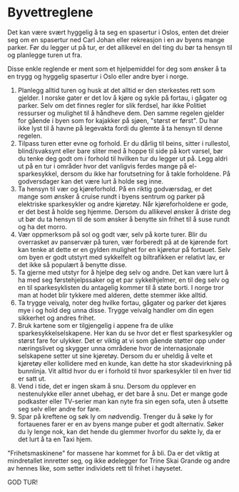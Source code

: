 # Byvettreglene
Det kan være svært hyggelig å ta seg en spasertur i Oslos, enten det dreier seg om en spasertur ned Carl Johan eller rekreasjon i en av byens mange parker. Før du legger ut på tur, er det allikevel en del ting du bør ta hensyn til og planlegge turen ut fra.

Disse enkle reglende er ment som et hjelpemiddel for deg som ønsker å ta en trygg og hyggelig spasertur i Oslo eller andre byer i norge.

1. Planlegg alltid turen og husk at det alltid er den sterkestes rett som gjelder. I norske gater er det lov å kjøre og sykle på fortau, i gågater og parker. Selv om det finnes regler for slik ferdsel, har ikke Politiet ressurser og mulighet til å håndheve dem. Den samme regelen gjelder for gående i byen som for kajakker på sjøen, "størst er først". Du har ikke lyst til å havne på legevakta fordi du glemte å ta hensyn til denne regelen.
2. Tilpass turen etter evne og forhold. Er du dårlig til beins, sitter i rullestol, blind/svaksynt eller bare sliter med å hoppe til side på kort varsel, bør du tenke deg godt om i forhold til hvilken tur du legger ut på. Legg aldri ut på en tur i områder hvor det vanligvis ferdes mange på el-sparkesykkel, dersom du ikke har forutsetning for å takle forholdene. På godversdager kan det være lurt å holde seg inne.
3. Ta hensyn til vær og kjøreforhold. På en riktig godværsdag, er det mange som ønsker å cruise rundt i byens sentrum og parker på elektriske sparkesykler og andre kjøretøy. Når kjøreforholdene er gode, er det best å holde seg hjemme. Dersom du allikevel ønsker å driste deg ut bør du ta hensyn til de som ønsker å benytte sin frihet til å suse rundt og ha det morro.
4. Vær oppmerksom på sol og godt vær, selv på korte turer. Blir du overrasket av panservær på turen, vær forberedt på at de kjørende fort kan tenke at dette er en gylden mulighet for en kjøretur på fortauet. Selv om byen er godt utstyrt med sykkelfelt og biltrafikken er relativt lav, er det ikke så populært å benytte disse.
5. Ta gjerne med utstyr for å hjelpe deg selv og andre. Det kan være lurt å ha med seg førstehjelpssaker og et par sykkelhjelmer, en til deg selv og en til sparkesyklisten du antagelig kommer til å støte borti. I norge tror man at hodet blir tykkere med alderen, dette stemmer ikke alltid.
6. Ta trygge veivalg, noter deg hvilke fortau, gågater og parker det kjøres mye i og hold deg unna disse. Trygge veivalg handler om din egen sikkerhet og andres frihet.
7. Bruk kartene som er tilgjengelig i appene fra de ulike sparkesykkelselskapene. Her kan du se hvor det er flest sparkesykler og størst fare for ulykker. Det er viktig at vi som gående støtter opp under næringslivet og skygger unna områdene hvor de internasjonale selskapene setter ut sine kjøretøy. Dersom du er uheldig å velte et kjøretøy eller kollidere med en kunde, kan dette ha stor skadevirkning på bunnlinja. Vit alltid hvor du er i forhold til hvor sparkesykler til en hver tid er satt ut.
8. Vend i tide, det er ingen skam å snu. Dersom du opplever en nestenulykke eller annet ubehag, er det bare å snu. Det er mange gode podkaster eller TV-serier man kan nyte fra sin egen sofa, uten å utsette seg selv eller andre for fare.
9. Spar på kreftene og søk ly om nødvendig. Trenger du å søke ly for fortauenes farer er en av byens mange puber et godt alternativ. Søker du ly lenge nok, kan det hende du glemmer hvorfor du søkte ly, da er det lurt å ta en Taxi hjem.

"Frihetsmaskinene" for massene har kommet for å bli. Da er det viktig at mindretallet innretter seg, og ikke ødelegger for Trine Skai Grande og andre av hennes like, som setter individets rett til frihet i høysetet.

GOD TUR!

